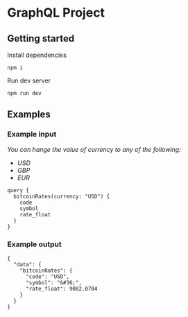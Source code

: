 # GraphQL Project

## Getting started

Install dependencies
```
npm i
```

Run dev server
```
npm run dev
```

## Examples

### Example input
*You can hange the value of currency to any of the following:*
 - *USD*
 - *GBP*
 - *EUR*

```
query {
  bitcoinRates(currency: "USD") {
    code
    symbol
    rate_float
  }
}
```

### Example output

```
{
  "data": {
    "bitcoinRates": {
      "code": "USD",
      "symbol": "&#36;",
      "rate_float": 9082.0704
    }
  }
}
```